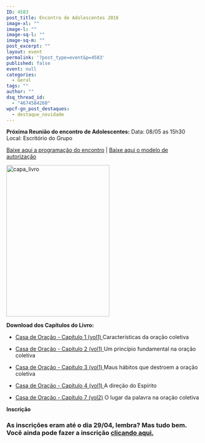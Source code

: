 ```yaml
---
ID: 4583
post_title: Encontro de Adolescentes 2016
image-xl: ""
image-l: ""
image-sq-l: ""
image-sq-m: ""
post_excerpt: ""
layout: event
permalink: '?post_type=event&p=4583'
published: false
event: null
categories:
  - Geral
tags: ""
author: ""
dsq_thread_id:
  - "4674584260"
wpcf-gn_post_destaques:
  - destaque_novidade
---
```

<strong>Próxima Reunião do encontro de Adolescentes:</strong>
Data: 08/05 as 15h30
Local: Escritório do Grupo

<a href="http://www.gruponews.com.br/wp-content/uploads/2016/03/Programacao_Encontro_Adolescentes.pdf" target="_blank" rel="">Baixe aqui a programação do encontro</a> | <a href="http://www.gruponews.com.br/wp-content/uploads/2016/03/Modelo_Autorização.pdf" target="_blank" rel="">Baixe aqui o modelo de autorização</a>

<img class="wp-image-4590 alignleft" src="http://www.gruponews.com.br/wp-content/uploads/2016/03/capa_livro.png" alt="capa_livro" width="269" height="396" />

<strong>Download dos Capítulos do Livro:</strong>
<ul>
 	<li><a href="http://www.gruponews.com.br/wp-content/uploads/2016/03/Casa-de-Oracao_Capitulo1.pdf" target="_blank" rel="">Casa de Oração - Capítulo 1 (vol1)
</a>Características da oração coletiva</li>
</ul>
<ul>
 	<li><a href="http://www.gruponews.com.br/wp-content/uploads/2016/03/Casa-de-Oracao_Capitulo2.pdf" target="_blank" rel="">Casa de Oração - Capítulo 2 (vol1)
</a>Um princípio fundamental na oração coletiva</li>
</ul>
<ul>
 	<li><a href="http://www.gruponews.com.br/wp-content/uploads/2016/03/Casa-de-Oracao_Capitulo3.pdf" target="_blank" rel="">Casa de Oração - Capítulo 3 (vol1)
</a>Maus hábitos que destroem a oração coletiva</li>
</ul>
<ul>
 	<li><a href="http://www.gruponews.com.br/wp-content/uploads/2016/03/Cap4-CasadeOracao.pdf" target="_blank" rel="">Casa de Oração - Capítulo 4 (vol1)
</a>A direção do Espírito</li>
</ul>
<ul>
 	<li><a href="http://www.gruponews.com.br/wp-content/uploads/2016/03/Casa-de-Oracao-Vol2-Cap7.pdf" target="_blank" rel="">Casa de Oração - Capítulo 7 (vol2)</a>
O lugar da palavra na oração coletiva</li>
</ul>
<strong>Inscrição</strong>
<h3>As inscrições eram até o dia 29/04, lembra?
Mas tudo bem. Você ainda pode fazer a inscrição <a href="https://docs.google.com/forms/d/19m9aOkmZ72nUV2OoDTMOV8afhTXB9vWk_-QyRlmnq-0/viewform" target="_blank">clicando aqui.</a></h3>
&nbsp;

&nbsp;